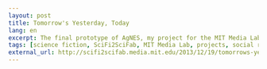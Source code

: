 ```yaml
---
layout: post
title: Tomorrow's Yesterday, Today
lang: en
excerpt: The final prototype of AgNES, my project for the MIT Media Lab's Science Fiction to Science Fabrication class.
tags: [science fiction, SciFi2SciFab, MIT Media Lab, projects, social robots, deep-space exploration, future archaeology]
external_url: http://scifi2scifab.media.mit.edu/2013/12/19/tomorrows-yesterday-today/
---
```

